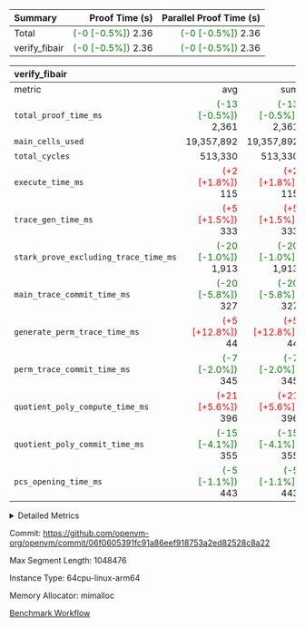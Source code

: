 | Summary | Proof Time (s) | Parallel Proof Time (s) |
|:---|---:|---:|
| Total | <span style='color: green'>(-0 [-0.5%])</span> 2.36 | <span style='color: green'>(-0 [-0.5%])</span> 2.36 |
| verify_fibair | <span style='color: green'>(-0 [-0.5%])</span> 2.36 | <span style='color: green'>(-0 [-0.5%])</span> 2.36 |


| verify_fibair |||||
|:---|---:|---:|---:|---:|
|metric|avg|sum|max|min|
| `total_proof_time_ms ` | <span style='color: green'>(-13 [-0.5%])</span> 2,361 | <span style='color: green'>(-13 [-0.5%])</span> 2,361 | <span style='color: green'>(-13 [-0.5%])</span> 2,361 | <span style='color: green'>(-13 [-0.5%])</span> 2,361 |
| `main_cells_used     ` |  19,357,892 |  19,357,892 |  19,357,892 |  19,357,892 |
| `total_cycles        ` |  513,330 |  513,330 |  513,330 |  513,330 |
| `execute_time_ms     ` | <span style='color: red'>(+2 [+1.8%])</span> 115 | <span style='color: red'>(+2 [+1.8%])</span> 115 | <span style='color: red'>(+2 [+1.8%])</span> 115 | <span style='color: red'>(+2 [+1.8%])</span> 115 |
| `trace_gen_time_ms   ` | <span style='color: red'>(+5 [+1.5%])</span> 333 | <span style='color: red'>(+5 [+1.5%])</span> 333 | <span style='color: red'>(+5 [+1.5%])</span> 333 | <span style='color: red'>(+5 [+1.5%])</span> 333 |
| `stark_prove_excluding_trace_time_ms` | <span style='color: green'>(-20 [-1.0%])</span> 1,913 | <span style='color: green'>(-20 [-1.0%])</span> 1,913 | <span style='color: green'>(-20 [-1.0%])</span> 1,913 | <span style='color: green'>(-20 [-1.0%])</span> 1,913 |
| `main_trace_commit_time_ms` | <span style='color: green'>(-20 [-5.8%])</span> 327 | <span style='color: green'>(-20 [-5.8%])</span> 327 | <span style='color: green'>(-20 [-5.8%])</span> 327 | <span style='color: green'>(-20 [-5.8%])</span> 327 |
| `generate_perm_trace_time_ms` | <span style='color: red'>(+5 [+12.8%])</span> 44 | <span style='color: red'>(+5 [+12.8%])</span> 44 | <span style='color: red'>(+5 [+12.8%])</span> 44 | <span style='color: red'>(+5 [+12.8%])</span> 44 |
| `perm_trace_commit_time_ms` | <span style='color: green'>(-7 [-2.0%])</span> 345 | <span style='color: green'>(-7 [-2.0%])</span> 345 | <span style='color: green'>(-7 [-2.0%])</span> 345 | <span style='color: green'>(-7 [-2.0%])</span> 345 |
| `quotient_poly_compute_time_ms` | <span style='color: red'>(+21 [+5.6%])</span> 396 | <span style='color: red'>(+21 [+5.6%])</span> 396 | <span style='color: red'>(+21 [+5.6%])</span> 396 | <span style='color: red'>(+21 [+5.6%])</span> 396 |
| `quotient_poly_commit_time_ms` | <span style='color: green'>(-15 [-4.1%])</span> 355 | <span style='color: green'>(-15 [-4.1%])</span> 355 | <span style='color: green'>(-15 [-4.1%])</span> 355 | <span style='color: green'>(-15 [-4.1%])</span> 355 |
| `pcs_opening_time_ms ` | <span style='color: green'>(-5 [-1.1%])</span> 443 | <span style='color: green'>(-5 [-1.1%])</span> 443 | <span style='color: green'>(-5 [-1.1%])</span> 443 | <span style='color: green'>(-5 [-1.1%])</span> 443 |



<details>
<summary>Detailed Metrics</summary>

|  | verify_program_compile_ms | total_cells | stark_prove_excluding_trace_time_ms | quotient_poly_compute_time_ms | quotient_poly_commit_time_ms | perm_trace_commit_time_ms | pcs_opening_time_ms | main_trace_commit_time_ms |
| --- | --- | --- | --- | --- | --- | --- | --- |
|  | 4 | 65,536 | 67 | 3 | 13 | 0 | 33 | 16 | 

| air_name | rows | quotient_deg | main_cols | interactions | constraints | cells |
| --- | --- | --- | --- | --- | --- | --- |
| AccessAdapterAir<2> |  | 4 |  | 5 | 12 |  | 
| AccessAdapterAir<4> |  | 4 |  | 5 | 12 |  | 
| AccessAdapterAir<8> |  | 4 |  | 5 | 12 |  | 
| FibonacciAir | 32,768 | 1 | 2 |  | 5 | 65,536 | 
| FriReducedOpeningAir |  | 4 |  | 31 | 53 |  | 
| NativePoseidon2Air<BabyBearParameters>, 1> |  | 4 |  | 176 | 590 |  | 
| PhantomAir |  | 4 |  | 3 | 4 |  | 
| ProgramAir |  | 1 |  | 1 | 4 |  | 
| VariableRangeCheckerAir |  | 1 |  | 1 | 4 |  | 
| VmAirWrapper<BranchNativeAdapterAir, BranchEqualCoreAir<1> |  | 2 |  | 11 | 23 |  | 
| VmAirWrapper<JalNativeAdapterAir, JalCoreAir> |  | 4 |  | 7 | 6 |  | 
| VmAirWrapper<NativeAdapterAir<2, 0>, PublicValuesCoreAir> |  | 4 |  | 11 | 22 |  | 
| VmAirWrapper<NativeAdapterAir<2, 1>, FieldArithmeticCoreAir> |  | 4 |  | 15 | 23 |  | 
| VmAirWrapper<NativeLoadStoreAdapterAir<1>, NativeLoadStoreCoreAir<1> |  | 4 |  | 15 | 20 |  | 
| VmAirWrapper<NativeLoadStoreAdapterAir<4>, NativeLoadStoreCoreAir<4> |  | 4 |  | 15 | 20 |  | 
| VmAirWrapper<NativeVectorizedAdapterAir<4>, FieldExtensionCoreAir> |  | 4 |  | 15 | 23 |  | 
| VmConnectorAir |  | 4 |  | 3 | 8 |  | 
| VolatileBoundaryAir |  | 4 |  | 4 | 16 |  | 

| group | trace_gen_time_ms | total_proof_time_ms | total_cycles | total_cells | stark_prove_excluding_trace_time_ms | quotient_poly_compute_time_ms | quotient_poly_commit_time_ms | perm_trace_commit_time_ms | pcs_opening_time_ms | main_trace_commit_time_ms | main_cells_used | generate_perm_trace_time_ms | execute_time_ms |
| --- | --- | --- | --- | --- | --- | --- | --- | --- | --- | --- | --- | --- | --- |
| verify_fibair | 333 | 2,361 | 513,330 | 50,170,008 | 1,913 | 396 | 355 | 345 | 443 | 327 | 19,357,892 | 44 | 115 | 

| group | air_name | rows | prep_cols | perm_cols | main_cols | cells |
| --- | --- | --- | --- | --- | --- | --- |
| verify_fibair | AccessAdapterAir<2> | 65,536 |  | 16 | 11 | 1,769,472 | 
| verify_fibair | AccessAdapterAir<4> | 32,768 |  | 16 | 13 | 950,272 | 
| verify_fibair | AccessAdapterAir<8> | 128 |  | 16 | 17 | 4,224 | 
| verify_fibair | FriReducedOpeningAir | 1,024 |  | 36 | 26 | 63,488 | 
| verify_fibair | NativePoseidon2Air<BabyBearParameters>, 1> | 16,384 |  | 356 | 399 | 12,369,920 | 
| verify_fibair | PhantomAir | 16,384 |  | 8 | 6 | 229,376 | 
| verify_fibair | ProgramAir | 8,192 |  | 8 | 10 | 147,456 | 
| verify_fibair | VariableRangeCheckerAir | 262,144 | 2 | 8 | 1 | 2,359,296 | 
| verify_fibair | VmAirWrapper<BranchNativeAdapterAir, BranchEqualCoreAir<1> | 131,072 |  | 28 | 23 | 6,684,672 | 
| verify_fibair | VmAirWrapper<JalNativeAdapterAir, JalCoreAir> | 16,384 |  | 12 | 10 | 360,448 | 
| verify_fibair | VmAirWrapper<NativeAdapterAir<2, 1>, FieldArithmeticCoreAir> | 262,144 |  | 20 | 30 | 13,107,200 | 
| verify_fibair | VmAirWrapper<NativeLoadStoreAdapterAir<1>, NativeLoadStoreCoreAir<1> | 131,072 |  | 36 | 25 | 7,995,392 | 
| verify_fibair | VmAirWrapper<NativeLoadStoreAdapterAir<4>, NativeLoadStoreCoreAir<4> | 16,384 |  | 36 | 34 | 1,146,880 | 
| verify_fibair | VmAirWrapper<NativeVectorizedAdapterAir<4>, FieldExtensionCoreAir> | 8,192 |  | 20 | 40 | 491,520 | 
| verify_fibair | VmConnectorAir | 2 | 1 | 8 | 4 | 24 | 
| verify_fibair | VolatileBoundaryAir | 131,072 |  | 8 | 11 | 2,490,368 | 

</details>


Commit: https://github.com/openvm-org/openvm/commit/06f0605391fc91a86eef918753a2ed82528c8a22

Max Segment Length: 1048476

Instance Type: 64cpu-linux-arm64

Memory Allocator: mimalloc

[Benchmark Workflow](https://github.com/openvm-org/openvm/actions/runs/12938307542)
